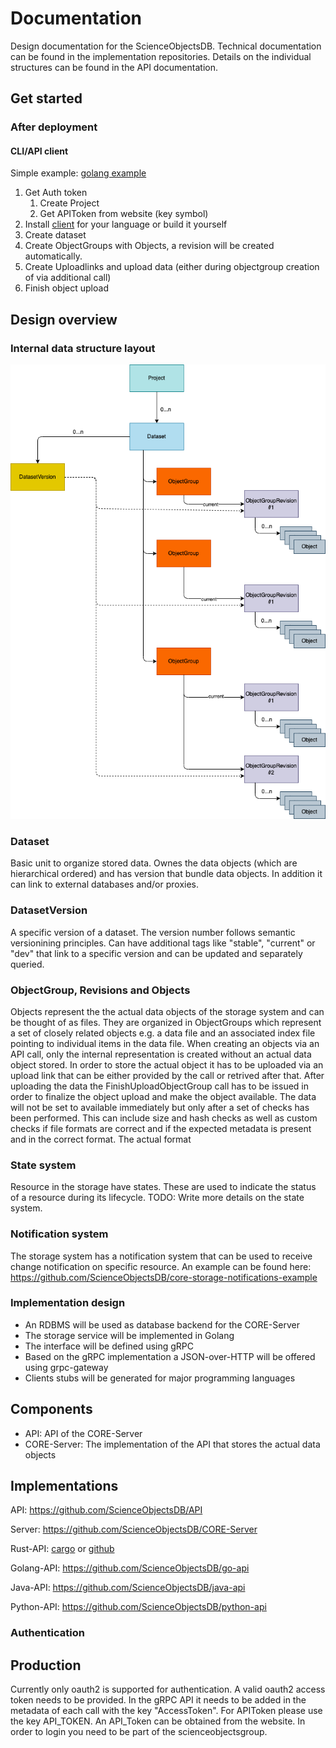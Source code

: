 # Documentation

Design documentation for the ScienceObjectsDB. Technical documentation can be found in the implementation repositories. Details on the individual structures can be found in the API documentation.

## Get started

### After deployment

#### CLI/API client

Simple example: [golang example](https://github.com/ScienceObjectsDB/go-api/blob/main/examples/upload.go)

1. Get Auth token
   1. Create Project
   2. Get APIToken from website (key symbol)
2. Install [client](#implementations) for your language or build it yourself
3. Create dataset
4. Create ObjectGroups with Objects, a revision will be created automatically.
5. Create Uploadlinks and upload data (either during objectgroup creation of via additional call)
6. Finish object upload

## Design overview

### Internal data structure layout

![alt text](images/SciObjsDB-schema.png)

### Dataset

Basic unit to organize stored data. Ownes the data objects (which are hierarchical ordered) and has version that bundle data objects. In addition it can link to external databases and/or proxies.

### DatasetVersion

A specific version of a dataset. The version number follows semantic versionining principles. Can have additional tags like "stable", "current" or "dev" that link to a specific version and can be updated and separately queried.

### ObjectGroup, Revisions and Objects

Objects represent the the actual data objects of the storage system and can be thought of as files. They are organized in ObjectGroups which represent a set of closely related objects e.g. a data file and an associated index file pointing to individual items in the data file. When creating an objects via an API call, only the internal representation is created without an actual data object stored. In order to store the actual object it has to be uploaded via an upload link that can be either provided by the call or retrived after that. After uploading the data the FinishUploadObjectGroup call has to be issued in order to finalize the object upload and make the object available. The data will not be set to available immediately but only after a set of checks has been performed.
This can include size and hash checks as well as custom checks if file formats are correct and if the expected metadata is present and in the correct format.
The actual format

### State system

Resource in the storage have states. These are used to indicate the status of a resource during its lifecycle.
TODO: Write more details on the state system.

### Notification system

The storage system has a notification system that can be used to receive change notification on specific resource.
An example can be found here: https://github.com/ScienceObjectsDB/core-storage-notifications-example

### Implementation design

- An RDBMS will be used as database backend for the CORE-Server
- The storage service will be implemented in Golang
- The interface will be defined using gRPC
- Based on the gRPC implementation a JSON-over-HTTP will be offered using grpc-gateway
- Clients stubs will be generated for major programming languages

## Components

- API: API of the CORE-Server
- CORE-Server: The implementation of the API that stores the actual data objects

## Implementations

API: https://github.com/ScienceObjectsDB/API

Server: https://github.com/ScienceObjectsDB/CORE-Server

Rust-API: [cargo](https://crates.io/crates/scienceobjectsdb_rust_api) or [github](https://github.com/ScienceObjectsDB/rust-api)

Golang-API: https://github.com/ScienceObjectsDB/go-api

Java-API: https://github.com/ScienceObjectsDB/java-api

Python-API: https://github.com/ScienceObjectsDB/python-api

### Authentication

## Production

Currently only oauth2 is supported for authentication.
A valid oauth2 access token needs to be provided. In the gRPC API it needs to be added in the metadata of each call with the key "AccessToken". For APIToken please use the key API_TOKEN. An API_Token can be obtained from the website. In order to login you need to be part of the scienceobjectsgroup.
